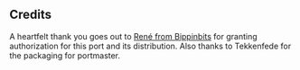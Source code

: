 ## Credits

A heartfelt thank you goes out to [René from Bippinbits](https://bippinbits.itch.io/dome-romantik) for granting authorization for this port and its distribution. Also thanks to Tekkenfede for the packaging for portmaster.

